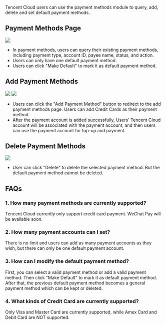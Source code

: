 Tencent Cloud users can use the payment methods module to query, add, delete and set default payment methods.
## Payment Methods Page
![](https://main.qcloudimg.com/raw/7a2c295e9e60ffb2b2e9a86a16e17dad.png)
- In payment methods, users can query their existing payment methods, including payment type, account ID, payee name, status, and action.
- Users can only have one default payment method.
- Users can click "Make Default" to mark it as default payment method.

## Add Payment Methods
![](https://main.qcloudimg.com/raw/58a8373aff559eb5e9ed304ad1214db5.png)
![](https://main.qcloudimg.com/raw/4b0244c36e071186e3d9b5fcdfcc1455.png)

- Users can click the "Add Payment Method" button to redirect to the add payment methods page. Users can add Credit Cards as their payment method.
- After the payment account is added successfully, Users' Tencent Cloud account will be associated with the payment account, and then users can use the payment account for top-up and payment.

## Delete Payment Methods
![](https://main.qcloudimg.com/raw/95c20c609096b3fc42091e2140ce12cb.png)
- User can click "Delete" to delete the selected payment method. But the default payment method cannot be deleted.

## FAQs
### 1. How many payment methods are currently supported?
Tencent Cloud currently only support credit card payment. WeChat Pay will be available soon.

### 2. How many payment accounts can I set?
There is no limit and users can add as many payment accounts as they wish, but there can only be one default payment account.

### 3. How can I modify the default payment method?
First, you can select a valid payment method or add a valid payment method. Then click "Make Default" to mark it as default payment method. After that, the previous default payment method becomes a general payment method which can be kept or deleted.

### 4. What kinds of Credit Card are currently supported?

Only Visa and Master Card are currently supported, while Amex Card and Debit Card are NOT supported.

